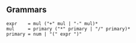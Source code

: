 
## Grammars

```
expr    = mul ("+" mul | "-" mul)*
mul     = primary ("*" primary | "/" primary)*
primary = num | "(" expr ")"
```
